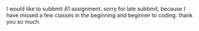 I would like to subbmit A1 assignment.
sorry for late subbmit, because I have missed a few classes in the beginning and beginner to coding.
thank you so much.
